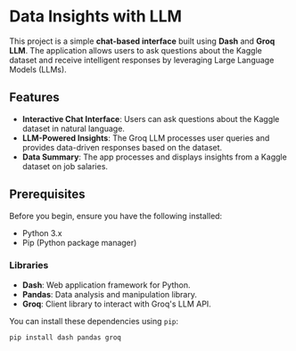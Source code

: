 # Data Insights with LLM

This project is a simple **chat-based interface** built using **Dash** and **Groq LLM**. The application allows users to ask questions about the Kaggle dataset and receive intelligent responses by leveraging Large Language Models (LLMs).

## Features

- **Interactive Chat Interface**: Users can ask questions about the Kaggle dataset in natural language.
- **LLM-Powered Insights**: The Groq LLM processes user queries and provides data-driven responses based on the dataset.
- **Data Summary**: The app processes and displays insights from a Kaggle dataset on job salaries.

## Prerequisites

Before you begin, ensure you have the following installed:

- Python 3.x
- Pip (Python package manager)

### Libraries

- **Dash**: Web application framework for Python.
- **Pandas**: Data analysis and manipulation library.
- **Groq**: Client library to interact with Groq's LLM API.

You can install these dependencies using `pip`:

```bash
pip install dash pandas groq

